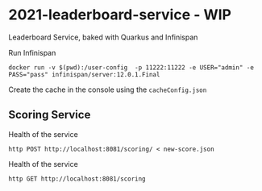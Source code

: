 # 2021-leaderboard-service - WIP
Leaderboard Service, baked with Quarkus and Infinispan

Run Infinispan

`docker run -v $(pwd):/user-config  -p 11222:11222 -e USER="admin" -e PASS="pass" infinispan/server:12.0.1.Final`

Create the cache in the console using the `cacheConfig.json`

## Scoring Service

Health of the service

`http POST http://localhost:8081/scoring/ < new-score.json`

Health of the service

`http GET http://localhost:8081/scoring`
